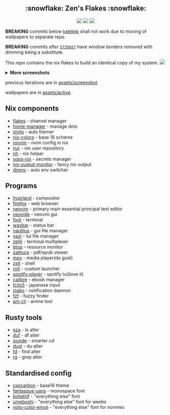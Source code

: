 <h2 align="center">:snowflake: Zen's Flakes :snowflake:</h2>

<p align="center">
    <a href="https://nixos.org/">
        <img src="https://img.shields.io/badge/NixOS-24.11-informational.svg?style=for-the-badge&logo=nixos&color=161616&logoColor=42be65&labelColor=dde1e6"></a>
    <img src="https://img.shields.io/github/last-commit/71zenith/nix-dots?style=for-the-badge&labelColor=dde1e6&color=161616"/>
    <img src="https://img.shields.io/github/repo-size/71zenith/nix-dots?style=for-the-badge&labelColor=dde1e6&color=161616"/>
  </a>
</p>

**BREAKING**
commits below [`b4000db`](https://github.com/71zenith/nix-dots/tree/b4000db955f1c73714f25b612128b5c3d2c2050f) shall not work due to moving of
wallpapers to separate repo.

**BREAKING**
commits after [`572bb57`](https://github.com/71zenith/nix-dots/tree/572bb5783334bc753c511c11b504746c8ed69ed5) have window borders removed
with dimming being a substitute.

This repo contains the nix flakes to build an identical copy of my system.
![](https://github.com/71zenith/walls/blob/master/screenshot/screenshot11.png?raw=true)

<details><summary><b>More screenshots</b></summary>

![](https://github.com/71zenith/walls/blob/master/screenshot/workflow/1.png?raw=true)

![](https://github.com/71zenith/walls/blob/master/screenshot/workflow/2.png?raw=true)

![](https://github.com/71zenith/walls/blob/master/screenshot/workflow/3.png?raw=true)

![](https://github.com/71zenith/walls/blob/master/screenshot/workflow/4.png?raw=true)
</details>

previous iterations are in [assets/screenshot](https://github.com/71zenith/assets/tree/master/screenshot).

wallpapers are in [assets/active](https://github.com/71zenith/assets/tree/master/active).

## Nix components
- [flakes](https://nixos.wiki/wiki/Flakes) - channel manager
- [home-manager](https://github.com/nix-community/home-manager) - manage dots
- [stylix](https://github.com/danth/stylix) - auto themer
- [nix-colors](https://github.com/Misterio77/nix-colors) - base 16 scheme
- [nixvim](https://github.com/nix-community/nixvim) - nvim config in nix
- [nur](https://github.com/nix-community/NUR) - nix user repository
- [nh](https://github.com/viperML/nh) - nix helper
- [sops-nix](https://github.com/Mic92/sops-nix) - secrets manager
- [nix-output-monitor](https://github.com/maralorn/nix-output-monitor) - fancy nix output
- [direnv](https://github.com/nix-community/nix-direnv) - auto env switcher


## Programs
- [hyprland](https://github.com/hyprwm/Hyprland) - compositor
- [firefox](https://www.mozilla.org/en-US/firefox/) - web browser
- [neovim](https://github.com/neovim/neovim) - primary main essential principal text editor
- [neovide](https://github.com/neovide/neovide) - neovim gui
- [foot](https://codeberg.org/dnkl/foot) - terminal
- [waybar](https://github.com/Alexays/Waybar) - status bar
- [nautilus](https://gitlab.gnome.org/GNOME/nautilus) - gui file manager
- [yazi](https://github.com/sxyazi/yazi) - tui file manager
- [zellij](https://github.com/zellij-org/zellij) - terminal multiplexer
- [btop](https://github.com/aristocratos/btop) - resource monitor
- [zathura](https://pwmt.org/projects/zathura) - pdf/epub viewer
- [mpv](https://github.com/mpv-player/mpv) - media player(da goat)
- [zsh](http://www.zsh.org) - shell
- [rofi](https://github.com/davatorium/rofi) - custom launcher
- [spotify-player](https://github.com/aome510/spotify-player) - spotify tui(love it)
- [calibre](https://github.com/kovidgoyal/calibre) - ebook manager
- [fcitx5](https://github.com/fcitx/fcitx5) - japanese input
- [mako](https://github.com/emersion/mako) - notification daemon
- [fzf](https://github.com/junegunn/fzf) - fuzzy finder
- [ani-cli](https://github.com/pystardust/ani-cli) - anime tool


## Rusty tools
- [eza](https://github.com/eza-community/eza) - ls alter
- [duf](https://github.com/muesli/duf) - df alter
- [zoxide](https://github.com/ajeetdsouza/zoxide) - smarter cd
- [dust](https://github.com/bootandy/dust) - du alter
- [fd](https://github.com/sharkdp/fd) - find alter
- [rg](https://github.com/BurstSushi/ripgrep) - grep alter


## Standardised config
- [oxocarbon](https://github.com/nyoom-engineering/base16-oxocarbon) - base16 theme
- [fantasque-sans](https://github.com/belluzj/fantasque-sans) - monospace font
- [kollektif](https://unblast.com/kollektif-sans-typeface/) - "everything else" font
- [umeboshi](http://font.xxenxx.net/umeboshifont.html) - "everything else" font for weebs
- [noto-color-emoji](https://fonts.google.com/specimen/Noto+Color+Emoji) - "everything else" font for normies
